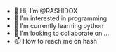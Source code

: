 - 👋 Hi, I’m @RASHIDOX
- 👀 I’m interested in programming
- 🌱 I’m currently learning python
- 💞️ I’m looking to collaborate on ...
- 📫 How to reach me on hash

<!---
RASHIDOX/RASHIDOX is a ✨ special ✨ repository because its `README.md` (this file) appears on your GitHub profile.
You can click the Preview link to take a look at your changes.
--->

